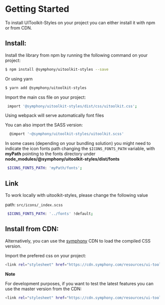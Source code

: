# Getting Started
To install UIToolkit-Styles on your project you can either install it with npm or from CDN.


## Install:

Install the library from npm by running the following command on your project:

```bash
$ npm install @symphony/uitoolkit-styles --save
```

Or using yarn

```bash
$ yarn add @symphony/uitoolkit-styles
```

Import the main css file on your project:

```bash
 import '@symphony/uitoolkit-styles/dist/css/uitoolkit.css';
```
Using webpack will serve automatically font files

You can also import the SASS version:

```bash
  @import '~@symphony/uitoolkit-styles/uitoolkit.scss'
```

In some cases (depending on your bundling solution) you might need to indicate the icon fonts path changing  the `$ICONS_FONTS_PATH` variable, with **myPath** pointing to the fonts directory under **node_modules/@symphony/uitoolkit-styles/dist/fonts**

```bash
 $ICONS_FONTS_PATH: 'myPath/fonts';
```

## Link

To work locally with uitoolkit-styles, please change the following value

path: `src/icons/_index.scss`
```bash
 $ICONS_FONTS_PATH: '../fonts' !default; 
```

## Install from **CDN**:

Alternatively, you can use the [symphony](https://cdn.symphony.com/resources/ui-toolkit/master/css/uitoolkit.css) CDN to load the compiled CSS version. 

Import the prefered css on your project:
```bash
<link rel="stylesheet" href="https://cdn.symphony.com/resources/ui-toolkit/v1.0.10/css/uitoolkit.css">
```

**Note**

 For development purposes, if you want to test the latest features you can use the master version from the CDN:

```bash
<link rel="stylesheet" href="https://cdn.symphony.com/resources/ui-toolkit/master/css/uitoolkit.css">
```
